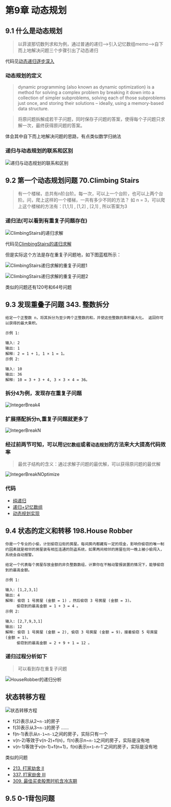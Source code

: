 # 第9章 动态规划

## 9.1 什么是动态规划

> 以菲波那切数列求和为例，通过普通的递归-->引入记忆数组memo-->自下而上地解决问题三个步骤引出了动态递归

代码见[动态递归逐步深入](Section1Fibonacci)

### 动态规划的定义


> dynamic programming (also known as dynamic optimization) is a method for solving a complex problem by breaking it down into a collection of simpler subproblems, solving each of those subproblems just once, and storing their solutions – ideally, using a memory-based data structure.

> 将原问题拆解成若干子问题，同时保存子问题的答案，使得每个子问题只求解一次，最终获得原问题的答案。


体会其中自下而上地解决问题的思路，有点类似数学归纳法

### 递归与动态规划的联系和区别

![递归与动态规划的联系和区别](Section1Fibonacci/递归与动态规划的联系和区别.png)

## 9.2 第一个动态规划问题 70.Climbing Stairs


> 有一个楼梯，总共有n阶台阶。每一次，可以上一个台阶，也可以上两个台阶。问，爬上这样的一个楼梯，一共有多少不同的方法？
> 如 n = 3，可以爬上这个楼梯的方法有：[1,1,1] , [1,2] , [2,1]  , 所以答案为3

### 递归法(可以看到有重复子问题存在)

![ClimbingStairs的递归求解](Section2ClimbingStairs/ClimbingStairs的递归求解.png)

代码见[ClimbingStairs的递归求解](Section2ClimbingStairs/Solution1.java)

但是实际这个方法是存在重复子问题地，如下图蓝框所示：

![ClimbingStairs递归求解的重复子问题1](Section2ClimbingStairs/ClimbingStairs递归求解的重复子问题1.png)

![ClimbingStairs递归求解的重复子问题2](Section2ClimbingStairs/ClimbingStairs递归求解的重复子问题2.png)

类似的问题还有120号和64号问题

## 9.3 发现重叠子问题 343. 整数拆分

```text
给定一个正整数 n，将其拆分为至少两个正整数的和，并使这些整数的乘积最大化。 返回你可以获得的最大乘积。

示例 1:

输入: 2
输出: 1
解释: 2 = 1 + 1, 1 × 1 = 1。
示例 2:

输入: 10
输出: 36
解释: 10 = 3 + 3 + 4, 3 × 3 × 4 = 36。
```

### 拆分4为例，发现存在重复子问题

![IntegerBreak4](Section3IntegerBreak/IntegerBreak4.jpg)

### 扩展搭配拆分n,重复子问题就更多了

![IntegerBreakN](Section3IntegerBreak/IntegerBreakN.jpg)

### 经过前两节可知，可以用`记忆数组`或者`动态规划`的方法来大大提高代码效率

> 最优子结构的含义：通过求解子问题的最优解，可以获得原问题的最优解

![IntegerBreakNOptimize](Section3IntegerBreak/IntegerBreakNOptimize.jpg)

### 代码

+ [纯递归](Section3IntegerBreak/Solution1.java)
+ [递归+记忆数组](Section3IntegerBreak/Solution2.java)
+ [动态规划实现](Section3IntegerBreak/Solution3.java)

## 9.4 状态的定义和转移 198.House Robber

```text
你是一个专业的小偷，计划偷窃沿街的房屋。每间房内都藏有一定的现金，影响你偷窃的唯一制约因素就是相邻的房屋装有相互连通的防盗系统，如果两间相邻的房屋在同一晚上被小偷闯入，系统会自动报警。

给定一个代表每个房屋存放金额的非负整数数组，计算你在不触动警报装置的情况下，能够偷窃到的最高金额。

示例 1:

输入: [1,2,3,1]
输出: 4
解释: 偷窃 1 号房屋 (金额 = 1) ，然后偷窃 3 号房屋 (金额 = 3)。
     偷窃到的最高金额 = 1 + 3 = 4 。
示例 2:

输入: [2,7,9,3,1]
输出: 12
解释: 偷窃 1 号房屋 (金额 = 2), 偷窃 3 号房屋 (金额 = 9)，接着偷窃 5 号房屋 (金额 = 1)。
     偷窃到的最高金额 = 2 + 9 + 1 = 12 。
```

### 递归过程分析如下

> 可以看到存在重复子问题

![HouseRobber的递归分析](Section4HouseRobber/HouseRobber的递归分析.jpg)

## 状态转移方程

![状态转移方程](Section4HouseRobber/状态转移方程.jpg)

+ f(2)表示从2~`n-1`的房子
+ f(3)表示从3~`n-1`的房子
......
+ f(n-1)表示从`n-1`~`n-1`之间的房子，实际只有一个
+ v(n-2)等效于v(n-2)+f(n)，f(n)表示n~`n-1`之间的房子，实际是没有地
+ v(n-1)等效于v(n-1)+f(n+1)，f(n)表示`n+1~`n-1`之间的房子，实际是没有地

类似的问题
+ [213. 打家劫舍 II](https://leetcode-cn.com/problems/house-robber-ii/)
+ [337. 打家劫舍 III](https://leetcode-cn.com/problems/house-robber-iii/)
+ [309. 最佳买卖股票时机含冷冻期](https://leetcode-cn.com/problems/best-time-to-buy-and-sell-stock-with-cooldown/)

## 9.5 0-1背包问题

